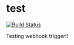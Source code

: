 # test

[![Build Status](http://ec2-18-220-187-112.us-east-2.compute.amazonaws.com:8080/buildStatus/icon?job=test-pipeline)](http://ec2-18-220-187-112.us-east-2.compute.amazonaws.com:8080/job/test-pipeline/)

Testing webhook trigger!!
